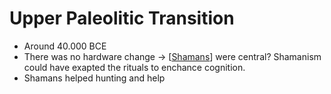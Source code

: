# Upper Paleolitic Transition

- Around 40.000 BCE
- There was no hardware change -> [[Shamans]] were central? Shamanism could have exapted the rituals to enchance cognition.
- Shamans helped hunting and help


[//begin]: # "Autogenerated link references for markdown compatibility"
[Shamans]: shamans "Shamans"
[//end]: # "Autogenerated link references"